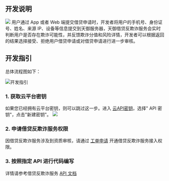 ## 开发说明
![](http://imgcache.tce.fsphere.cn/static/mc.qcloudimg.com/static/img/1ee0441a37b9030daa7084267d740d16/image.jpg)
用户通过 App 或者 Web 端提交借贷申请时，开发者将用户的手机号、身份证号、姓名、来源 IP、设备等信息提交到天御服务器，天御借贷反欺诈服务会实时判断用户是否存在欺诈可能性，并反馈欺诈分值和风险详情，开发者可以根据返回的结果选择接受、拒绝用户借贷申请或对借贷申请进行进一步审核。

## 开发指引
总体流程图如下：

![开发指引](http://imgcache.tce.fsphere.cn/static/mc.qcloudimg.com/static/img/3fa8c44d321c5e2a36b9d749dc962824/image.png)

### 1. 获取云平台密钥
如果您已经拥有云平台密钥，则可以跳过这一步。进入 [云API密钥](http://console.tce.fsphere.cn/capi)，选择" API 密钥"，点击"新建密钥"。
![](http://imgcache.tce.fsphere.cn/static/mc.qcloudimg.com/static/img/fd83fe8c74b72782340dd0f765c72b0d/image.png)

### 2. 申请借贷反欺诈服务权限
因借贷反欺诈服务涉及到资质审核，请通过 [工单申请](http://console.tce.fsphere.cn/workorder/category/create?level1_id=141&level2_id=151&level1_name=%E5%AE%89%E5%85%A8%E6%9C%8D%E5%8A%A1&level2_name=%E5%A4%A9%E5%BE%A1%E4%B8%9A%E5%8A%A1%E5%AE%89%E5%85%A8%E9%98%B2%E6%8A%A4%20BSP) 开通借贷反欺诈服务接入权限。

### 3. 按照指定 API 进行代码编写
详情请参考借贷反欺诈服务 [API 文档](http://tce.fsphere.cn/doc/product/295/6584)
